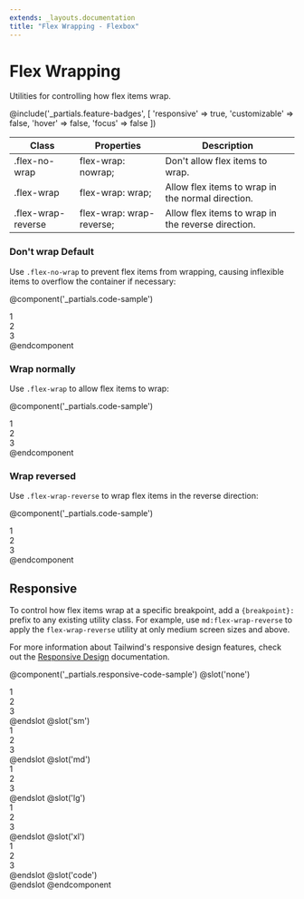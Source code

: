 ```yaml
---
extends: _layouts.documentation
title: "Flex Wrapping - Flexbox"
---
```


# Flex Wrapping

<div class="text-xl text-slate-light mb-4">
    Utilities for controlling how flex items wrap.
</div>

@include('_partials.feature-badges', [
    'responsive' => true,
    'customizable' => false,
    'hover' => false,
    'focus' => false
])

<div class="border-t border-grey-lighter">
    <table class="w-full text-left" style="border-collapse: collapse;">
        <thead>
          <tr>
              <th class="text-sm font-semibold text-grey-darker p-2 bg-grey-lightest">Class</th>
              <th class="text-sm font-semibold text-grey-darker p-2 bg-grey-lightest">Properties</th>
              <th class="text-sm font-semibold text-grey-darker p-2 bg-grey-lightest">Description</th>
          </tr>
        </thead>
        <tbody class="align-baseline">
            <tr>
                <td class="p-2 border-t border-smoke font-mono text-xs text-purple-dark">.flex-no-wrap</td>
                <td class="p-2 border-t border-smoke font-mono text-xs text-blue-dark">flex-wrap: nowrap;</td>
                <td class="p-2 border-t border-smoke text-sm text-grey-darker">Don't allow flex items to wrap.</td>
            </tr>
            <tr>
                <td class="p-2 border-t border-smoke-light font-mono text-xs text-purple-dark">.flex-wrap</td>
                <td class="p-2 border-t border-smoke-light font-mono text-xs text-blue-dark">flex-wrap: wrap;</td>
                <td class="p-2 border-t border-smoke-light text-sm text-grey-darker">Allow flex items to wrap in the normal direction.</td>
            </tr>
            <tr>
                <td class="p-2 border-t border-smoke-light font-mono text-xs text-purple-dark">.flex-wrap-reverse</td>
                <td class="p-2 border-t border-smoke-light font-mono text-xs text-blue-dark">flex-wrap: wrap-reverse;</td>
                <td class="p-2 border-t border-smoke-light text-sm text-grey-darker">Allow flex items to wrap in the reverse direction.</td>
            </tr>
        </tbody>
    </table>
</div>

### Don't wrap <span class="ml-2 font-semibold text-slate-light text-sm uppercase tracking-wide">Default</span>

Use `.flex-no-wrap` to prevent flex items from wrapping, causing inflexible items to overflow the container if necessary:

@component('_partials.code-sample')
<div class="flex flex-no-wrap bg-smoke-light">
    <div class="w-2/5 flex-none p-2">
        <div class="text-slate text-center bg-smoke p-2">1</div>
    </div>
    <div class="w-2/5 flex-none p-2">
        <div class="text-slate text-center bg-smoke p-2">2</div>
    </div>
    <div class="w-2/5 flex-none p-2">
        <div class="text-slate text-center bg-smoke p-2">3</div>
    </div>
</div>
@endcomponent

### Wrap normally

Use `.flex-wrap` to allow flex items to wrap:

@component('_partials.code-sample')
<div class="flex flex-wrap bg-smoke-light">
    <div class="w-2/5 p-2">
        <div class="text-slate text-center bg-smoke p-2">1</div>
    </div>
    <div class="w-2/5 p-2">
        <div class="text-slate text-center bg-smoke p-2">2</div>
    </div>
    <div class="w-2/5 p-2">
        <div class="text-slate text-center bg-smoke p-2">3</div>
    </div>
</div>
@endcomponent

### Wrap reversed

Use `.flex-wrap-reverse` to wrap flex items in the reverse direction:

@component('_partials.code-sample')
<div class="flex flex-wrap-reverse bg-smoke-light">
    <div class="w-2/5 p-2">
        <div class="text-slate text-center bg-smoke p-2">1</div>
    </div>
    <div class="w-2/5 p-2">
        <div class="text-slate text-center bg-smoke p-2">2</div>
    </div>
    <div class="w-2/5 p-2">
        <div class="text-slate text-center bg-smoke p-2">3</div>
    </div>
</div>
@endcomponent

## Responsive

To control how flex items wrap at a specific breakpoint, add a `{breakpoint}:` prefix to any existing utility class. For example, use `md:flex-wrap-reverse` to apply the `flex-wrap-reverse` utility at only medium screen sizes and above.

For more information about Tailwind's responsive design features, check out the [Responsive Design](/docs/responsive-design) documentation.

@component('_partials.responsive-code-sample')
@slot('none')
<div class="flex flex-no-wrap bg-smoke-light">
    <div class="w-2/5 flex-none p-2">
        <div class="text-slate text-center bg-smoke p-2">1</div>
    </div>
    <div class="w-2/5 flex-none p-2">
        <div class="text-slate text-center bg-smoke p-2">2</div>
    </div>
    <div class="w-2/5 flex-none p-2">
        <div class="text-slate text-center bg-smoke p-2">3</div>
    </div>
</div>
@endslot
@slot('sm')
<div class="flex flex-wrap bg-smoke-light">
    <div class="w-2/5 flex-none p-2">
        <div class="text-slate text-center bg-smoke p-2">1</div>
    </div>
    <div class="w-2/5 flex-none p-2">
        <div class="text-slate text-center bg-smoke p-2">2</div>
    </div>
    <div class="w-2/5 flex-none p-2">
        <div class="text-slate text-center bg-smoke p-2">3</div>
    </div>
</div>
@endslot
@slot('md')
<div class="flex flex-wrap-reverse bg-smoke-light">
    <div class="w-2/5 flex-none p-2">
        <div class="text-slate text-center bg-smoke p-2">1</div>
    </div>
    <div class="w-2/5 flex-none p-2">
        <div class="text-slate text-center bg-smoke p-2">2</div>
    </div>
    <div class="w-2/5 flex-none p-2">
        <div class="text-slate text-center bg-smoke p-2">3</div>
    </div>
</div>
@endslot
@slot('lg')
<div class="flex flex-no-wrap bg-smoke-light">
    <div class="w-2/5 flex-none p-2">
        <div class="text-slate text-center bg-smoke p-2">1</div>
    </div>
    <div class="w-2/5 flex-none p-2">
        <div class="text-slate text-center bg-smoke p-2">2</div>
    </div>
    <div class="w-2/5 flex-none p-2">
        <div class="text-slate text-center bg-smoke p-2">3</div>
    </div>
</div>
@endslot
@slot('xl')
<div class="flex flex-wrap bg-smoke-light">
    <div class="w-2/5 flex-none p-2">
        <div class="text-slate text-center bg-smoke p-2">1</div>
    </div>
    <div class="w-2/5 flex-none p-2">
        <div class="text-slate text-center bg-smoke p-2">2</div>
    </div>
    <div class="w-2/5 flex-none p-2">
        <div class="text-slate text-center bg-smoke p-2">3</div>
    </div>
</div>
@endslot
@slot('code')
<div class="none:flex-no-wrap sm:flex-wrap md:flex-wrap-reverse lg:flex-no-wrap xl:flex-wrap ...">
    <!-- ... -->
</div>
@endslot
@endcomponent
